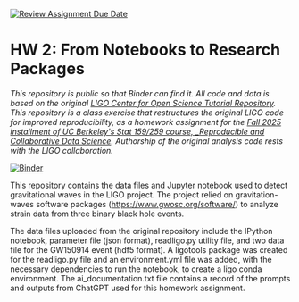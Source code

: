 [![Review Assignment Due Date](https://classroom.github.com/assets/deadline-readme-button-22041afd0340ce965d47ae6ef1cefeee28c7c493a6346c4f15d667ab976d596c.svg)](https://classroom.github.com/a/y12QcJaO)
# HW 2: From Notebooks to Research Packages

_This repository is public so that Binder can find it. All code and data is based on the original [LIGO Center for Open Science Tutorial Repository](https://github.com/losc-tutorial/LOSC_Event_tutorial). This repository is a class exercise that restructures the original LIGO code for improved reproducibility, as a homework assignment for the [Fall 2025 installment of UC Berkeley's Stat 159/259 course, _Reproducible and Collaborative Data Science](https://ucb-stat-159-f25.github.io/site/). Authorship of the original analysis code rests with the LIGO collaboration._

[![Binder](https://mybinder.org/badge_logo.svg)](https://mybinder.org/v2/gh/yauchristy/hw-2-yauchristy/HEAD?urlpath=lab/tree/LOSC_Event_tutorial.ipynb)

This repository contains the data files and Jupyter notebook used to detect gravitational waves in the LIGO project. The project relied on gravitation-waves software packages (https://www.gwosc.org/software/) to analyze strain data from three binary black hole events.

The data files uploaded from the original repository include the IPython notebook, parameter file (json format), readligo.py utility file, and two data file for the GW150914 event (hdf5 format). A ligotools package was created for the readligo.py file and an environment.yml file was added, with the necessary dependencies to run the notebook, to create a ligo conda environment. The ai_documentation.txt file contains a record of the prompts and outputs from ChatGPT used for this homework assignment. 
